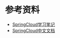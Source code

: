 
# 参考资料

- [SpringCloud学习笔记](https://blog.csdn.net/weixin_43591980/article/details/106255122)
- [SpringCloud中文文档](https://www.springcloud.cc/)
